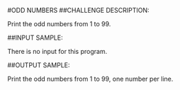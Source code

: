 #ODD NUMBERS
##CHALLENGE DESCRIPTION:


Print the odd numbers from 1 to 99.

##INPUT SAMPLE:

There is no input for this program.

##OUTPUT SAMPLE:

Print the odd numbers from 1 to 99, one number per line. 
